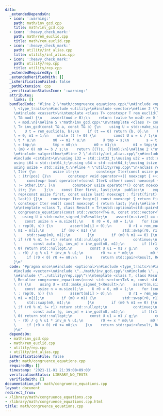 ```yaml
---
data:
  _extendedDependsOn:
  - icon: ':warning:'
    path: math/inv_gcd.cpp
    title: math/inv_gcd.cpp
  - icon: ':heavy_check_mark:'
    path: math/rem_euclid.cpp
    title: math/rem_euclid.cpp
  - icon: ':heavy_check_mark:'
    path: utility/int_alias.cpp
    title: utility/int_alias.cpp
  - icon: ':heavy_check_mark:'
    path: utility/rep.cpp
    title: utility/rep.cpp
  _extendedRequiredBy: []
  _extendedVerifiedWith: []
  _isVerificationFailed: false
  _pathExtension: cpp
  _verificationStatusIcon: ':warning:'
  attributes:
    links: []
  bundledCode: "#line 2 \"math/congruence_equations.cpp\"\n#include <optional>\n#include\
    \ <type_traits>\n#include <utility>\n#include <vector>\n#line 2 \"math/rem_euclid.cpp\"\
    \n#include <cassert>\n\ntemplate <class T> constexpr T rem_euclid(T value, const\
    \ T& mod) {\n    assert(mod > 0);\n    return (value %= mod) >= 0 ? value : value\
    \ + mod;\n}\n#line 5 \"math/inv_gcd.cpp\"\n\ntemplate <class T> constexpr std::pair<T,\
    \ T> inv_gcd(const T& a, const T& b) {\n    using U = std::make_signed_t<T>;\n\
    \    U t = rem_euclid(a, b);\n    if (t == 0) return {b, 0};\n    U s = b, m0\
    \ = 0, m1 = 1;\n    while (t != 0) {\n        const U u = s / t;\n        s -=\
    \ t * u;\n        m0 -= m1 * u;\n        U tmp = s;\n        s = t;\n        t\
    \ = tmp;\n        tmp = m0;\n        m0 = m1;\n        m1 = tmp;\n    }\n    if\
    \ (m0 < 0) m0 += b / s;\n    return {(T)s, (T)m0};\n}\n#line 2 \"utility/rep.cpp\"\
    \n#include <algorithm>\n#line 2 \"utility/int_alias.cpp\"\n#include <cstddef>\n\
    #include <cstdint>\n\nusing i32 = std::int32_t;\nusing u32 = std::uint32_t;\n\
    using i64 = std::int64_t;\nusing u64 = std::uint64_t;\nusing isize = std::ptrdiff_t;\n\
    using usize = std::size_t;\n#line 4 \"utility/rep.cpp\"\n\nclass rep {\n    struct\
    \ Iter {\n        usize itr;\n        constexpr Iter(const usize pos) noexcept\
    \ : itr(pos) {}\n        constexpr void operator++() noexcept { ++itr; }\n   \
    \     constexpr bool operator!=(const Iter& other) const noexcept { return itr\
    \ != other.itr; }\n        constexpr usize operator*() const noexcept { return\
    \ itr; }\n    };\n    const Iter first, last;\n\n  public:\n    explicit constexpr\
    \ rep(const usize first, const usize last) noexcept : first(first), last(std::max(first,\
    \ last)) {}\n    constexpr Iter begin() const noexcept { return first; }\n   \
    \ constexpr Iter end() const noexcept { return last; }\n};\n#line 9 \"math/congruence_equations.cpp\"\
    \n\ntemplate <class T, class Result = T>\nstd::optional<std::pair<Result, Result>>\
    \ congruence_equations(const std::vector<T>& m, const std::vector<T>& r) {\n \
    \   using U = std::make_signed_t<Result>;\n    assert(m.size() == r.size());\n\
    \    const usize n = m.size();\n    U r0 = 0, m0 = 1;\n    for (const usize i\
    \ : rep(0, n)) {\n        assert(m[i] > 0);\n        U r1 = rem_euclid(r[i], m[i]),\
    \ m1 = m[i];\n        if (m0 < m1) {\n            std::swap(r0, r1);\n       \
    \     std::swap(m0, m1);\n        }\n        if (m0 % m1 == 0) {\n           \
    \ if (r0 % m1 != r1) return std::nullopt;\n            continue;\n        }\n\
    \        const auto [g, inv_m] = inv_gcd(m0, m1);\n        if ((r1 - r0) % g !=\
    \ 0) return std::nullopt;\n        const U u1 = m1 / g;\n        const U x = (r1\
    \ - r0) / g % u1 * inv_m % u1;\n        r0 += x * m0;\n        m0 *= u1;\n   \
    \     if (r0 < 0) r0 += m0;\n    }\n    return std::pair<Result, Result>(r0, m0);\n\
    }\n"
  code: "#pragma once\n#include <optional>\n#include <type_traits>\n#include <utility>\n\
    #include <vector>\n#include \"../math/inv_gcd.cpp\"\n#include \"../math/rem_euclid.cpp\"\
    \n#include \"../utility/rep.cpp\"\n\ntemplate <class T, class Result = T>\nstd::optional<std::pair<Result,\
    \ Result>> congruence_equations(const std::vector<T>& m, const std::vector<T>&\
    \ r) {\n    using U = std::make_signed_t<Result>;\n    assert(m.size() == r.size());\n\
    \    const usize n = m.size();\n    U r0 = 0, m0 = 1;\n    for (const usize i\
    \ : rep(0, n)) {\n        assert(m[i] > 0);\n        U r1 = rem_euclid(r[i], m[i]),\
    \ m1 = m[i];\n        if (m0 < m1) {\n            std::swap(r0, r1);\n       \
    \     std::swap(m0, m1);\n        }\n        if (m0 % m1 == 0) {\n           \
    \ if (r0 % m1 != r1) return std::nullopt;\n            continue;\n        }\n\
    \        const auto [g, inv_m] = inv_gcd(m0, m1);\n        if ((r1 - r0) % g !=\
    \ 0) return std::nullopt;\n        const U u1 = m1 / g;\n        const U x = (r1\
    \ - r0) / g % u1 * inv_m % u1;\n        r0 += x * m0;\n        m0 *= u1;\n   \
    \     if (r0 < 0) r0 += m0;\n    }\n    return std::pair<Result, Result>(r0, m0);\n\
    }\n"
  dependsOn:
  - math/inv_gcd.cpp
  - math/rem_euclid.cpp
  - utility/rep.cpp
  - utility/int_alias.cpp
  isVerificationFile: false
  path: math/congruence_equations.cpp
  requiredBy: []
  timestamp: '2021-11-01 21:39:08+09:00'
  verificationStatus: LIBRARY_NO_TESTS
  verifiedWith: []
documentation_of: math/congruence_equations.cpp
layout: document
redirect_from:
- /library/math/congruence_equations.cpp
- /library/math/congruence_equations.cpp.html
title: math/congruence_equations.cpp
---
```

